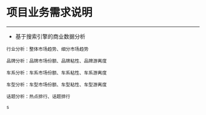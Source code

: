 # 项目业务需求说明

---

* 基于搜索引擎的商业数据分析

```
行业分析：整体市场趋势、细分市场趋势

品牌分析：品牌市场份额、品牌粘性、品牌游离度

车系分析：车系市场份额、车系粘性、车系游离度

车型分析：车型市场份额、车型粘性、车型游离度

话题分析：热点排行、话题排行

s
```



